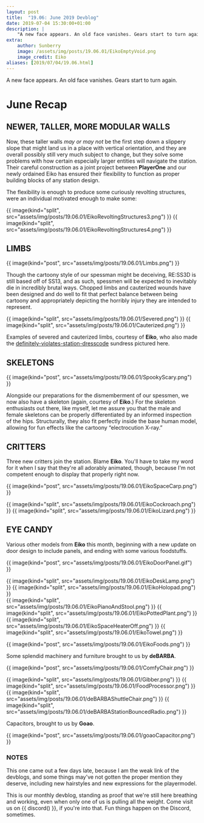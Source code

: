 ```yaml
---
layout: post
title:  "19.06: June 2019 Devblog"
date: 2019-07-04 15:30:00+01:00
description: |
    "A new face appears. An old face vanishes. Gears start to turn again."
extra:
    author: Sunberry
    image: /assets/img/posts/19.06.01/EikoEmptyVoid.png
    image_credit: Eiko
aliases: [2019/07/04/19.06.html]
---
```


A new face appears. An old face vanishes. Gears start to turn again.

# June Recap

## NEWER, TALLER, MORE MODULAR WALLS

Now, these taller walls *may or may not* be the first step down a slippery slope that might land us in a place with vertical orientation, and they are overall possibly still very much subject to change, but they solve some problems with how certain especially larger entities will navigate the station. Their careful construction as a joint project between **PlayerOne** and our newly ordained Eiko has ensured their flexibility to function as proper building blocks of any station design.

The flexibility is enough to produce  some curiously revolting structures, were an individual motivated enough to make some:

<div class='horizontal-2' markdown='1'>
{{ image(kind="split", src="assets/img/posts/19.06.01/EikoRevoltingStructures3.png") }}
{{ image(kind="split", src="assets/img/posts/19.06.01/EikoRevoltingStructures4.png") }}
</div>

## LIMBS

{{ image(kind="post", src="assets/img/posts/19.06.01/Limbs.png") }}

Though the cartoony style of our spessman might be deceiving, RE:SS3D is still based off of SS13, and as such, spessmen will be expected to inevitably die in incredibly brutal ways. Chopped limbs and cauterized wounds have been designed and do well to fit that perfect balance between being cartoony and appropriately depicting the horribly injury they are intended to represent.

<div class='horizontal-2' markdown='1'>
{{ image(kind="split", src="assets/img/posts/19.06.01/Severed.png") }}
{{ image(kind="split", src="assets/img/posts/19.06.01/Cauterized.png") }}
</div>

Examples of severed and cauterized limbs, courtesy of **Eiko**, who also made the [definitely-violates-station-dresscode](/assets/img/posts/19.06.01/SS3DDressCodeProblemSolving.PNG) sundress pictured here.

## SKELETONS

{{ image(kind="post", src="assets/img/posts/19.06.01/SpookyScary.png") }}

Alongside our preparations for the dismemberment of our spessmen, we now also have a skeleton (again, courtesy of **Eiko**.) For the skeleton enthusiasts out there, like myself, let me assure you that the male and female skeletons can be properly differentiated by an informed inspection of the hips. Structurally, they also fit perfectly inside the base human model, allowing for fun effects like the cartoony “electrocution X-ray.”

## CRITTERS

Three new critters join the station. Blame **Eiko**. You'll have to take my word for it when I say that they're all adorably animated, though, because I'm not competent enough to display that properly right now.

{{ image(kind="post", src="assets/img/posts/19.06.01/EikoSpaceCarp.png") }}

<div class='horizontal-2' markdown='1'>
{{ image(kind="split", src="assets/img/posts/19.06.01/EikoCockroach.png") }}
{{ image(kind="split", src="assets/img/posts/19.06.01/EikoLizard.png") }}
</div>

## EYE CANDY

Various other models from **Eiko** this month, beginning with a new update on door design to include panels, and ending with some various foodstuffs.

{{ image(kind="post", src="assets/img/posts/19.06.01/EikoDoorPanel.gif") }}

<div class='horizontal-2' markdown='1'>
{{ image(kind="split", src="assets/img/posts/19.06.01/EikoDeskLamp.png") }}
{{ image(kind="split", src="assets/img/posts/19.06.01/EikoHolopad.png") }}
</div>

<div class='horizontal-2' markdown='1'>
{{ image(kind="split", src="assets/img/posts/19.06.01/EikoPianoAndStool.png") }}
{{ image(kind="split", src="assets/img/posts/19.06.01/EikoPottedPlant.png") }}
</div>

<div class='horizontal-2' markdown='1'>
{{ image(kind="split", src="assets/img/posts/19.06.01/EikoSpaceHeaterOff.png") }}
{{ image(kind="split", src="assets/img/posts/19.06.01/EikoTowel.png") }}
</div>

{{ image(kind="post", src="assets/img/posts/19.06.01/EikoFoods.png") }}

Some splendid machinery and furniture brought to us by **deBARBA**.

{{ image(kind="post", src="assets/img/posts/19.06.01/ComfyChair.png") }}

<div class='horizontal-2' markdown='1'>
{{ image(kind="split", src="assets/img/posts/19.06.01/Gibber.png") }}
{{ image(kind="split", src="assets/img/posts/19.06.01/FoodProcessor.png") }}
</div>

<div class='horizontal-2' markdown='1'>
{{ image(kind="split", src="assets/img/posts/19.06.01/deBARBAShuttleChair.png") }}
{{ image(kind="split", src="assets/img/posts/19.06.01/deBARBAStationBouncedRadio.png") }}
</div>

Capacitors, brought to us by **Goao**.

{{ image(kind="post", src="assets/img/posts/19.06.01/goaoCapacitor.png") }}

### NOTES

This one came out a few days late, because I am the weak link of the devblogs, and some things may've not gotten the proper mention they deserve, including new hairstyles and new expressions for the playermodel.

This is our monthly devblog, standing as proof that we're still here breathing and working, even when only one of us is pulling all the weight. Come visit us on {{ discord() }}, if you're into that. Fun things happen on the Discord, sometimes.

